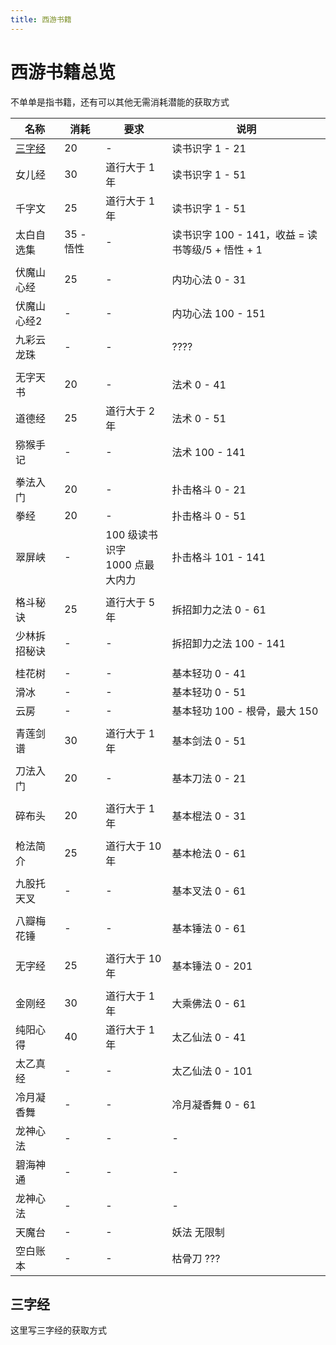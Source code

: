 ```yaml
---
title: 西游书籍
---
```


# 西游书籍总览

<Contributors :names="['示例']" />

不单单是指书籍，还有可以其他无需消耗潜能的获取方式

| 名称 | 消耗 | 要求 | 说明
| -- | -- | -- | --
| [三字经](#三字经) | 20 | - | 读书识字 1 - 21
| 女儿经 | 30 | 道行大于 1 年 | 读书识字 1 - 51
| 千字文 | 25 | 道行大于 1 年 | 读书识字 1 - 51
| 太白自选集 | 35 - 悟性 | - | 读书识字 100 - 141，收益 = 读书等级/5 + 悟性 + 1
||||
| 伏魔山心经 | 25 | -| 内功心法 0 - 31
| 伏魔山心经2 | - | -| 内功心法 100 - 151
| 九彩云龙珠 | - | - | ????
||||
| 无字天书 | 20 | - | 法术 0 - 41
| 道德经 | 25 | 道行大于 2 年 | 法术 0 - 51
| 猕猴手记 | - | - | 法术 100 - 141
|||| 
| 拳法入门 | 20 | - | 扑击格斗 0 - 21
| 拳经 | 20 | - | 扑击格斗 0 - 51
| 翠屏峡 | - | 100 级读书识字<br>1000 点最大内力 | 扑击格斗 101 - 141
||||
| 格斗秘诀 | 25 | 道行大于 5 年 | 拆招卸力之法 0 - 61
| 少林拆招秘诀 | - | - | 拆招卸力之法 100 - 141
|||| 
| 桂花树 | - | - | 基本轻功 0 - 41
| 滑冰 | - | - | 基本轻功 0 - 51
| 云房 | - | - | 基本轻功 100 - 根骨，最大 150
||||
| 青莲剑谱 | 30 | 道行大于 1 年 | 基本剑法 0 - 51
||||
| 刀法入门 | 20 | - | 基本刀法 0 - 21
||||
| 碎布头 | 20 | 道行大于 1 年 | 基本棍法 0 - 31
||||
| 枪法简介 | 25 | 道行大于 10 年 | 基本枪法 0 - 61
||||
| 九股托天叉 | - | - | 基本叉法 0 - 61
||||
| 八瓣梅花锤 | - | - | 基本锤法 0 - 61
||||
| 无字经 | 25 | 道行大于 10 年 | 基本锤法 0 - 201
||||
| 金刚经 | 30 | 道行大于 1 年 | 大乘佛法 0 - 61
| 纯阳心得 | 40 | 道行大于 1 年 | 太乙仙法 0 - 41
| 太乙真经 | - | - | 太乙仙法 0 - 101
| 冷月凝香舞 | - | - | 冷月凝香舞 0 - 61
| 龙神心法 | - | - | - | 龙神心法 ???
| 碧海神通 | - | - | - | 碧海神通 ???
| 龙神心法 | - | - | - | 龙神心法 ???
| 天魔台 | - | - | 妖法 无限制
| 空白账本 | - | - | 枯骨刀 ???


## 三字经



这里写三字经的获取方式